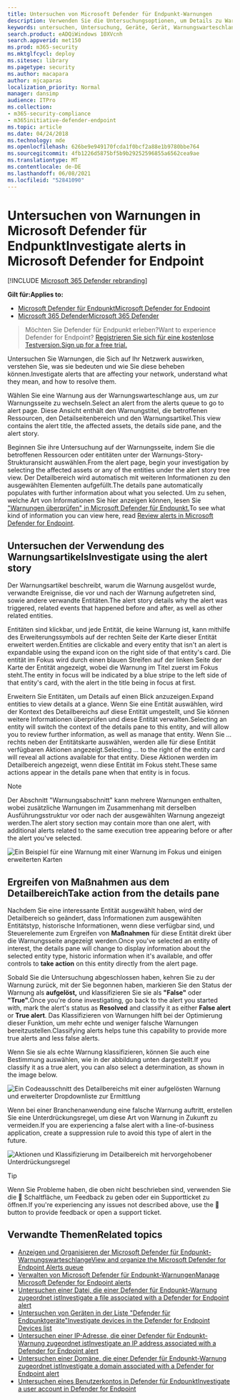```yaml
---
title: Untersuchen von Microsoft Defender für Endpunkt-Warnungen
description: Verwenden Sie die Untersuchungsoptionen, um Details zu Warnungen zu erhalten, die Sich auf Ihr Netzwerk auswirken, was sie bedeuten und wie Sie diese beheben können.
keywords: untersuchen, Untersuchung, Geräte, Gerät, Warnungswarteschlange, Dashboard, IP-Adresse, Datei, übermitteln, Übermittlungen, umfassende Analyse, Zeitachse, Suche, Domäne, URL, IP
search.product: eADQiWindows 10XVcnh
search.appverid: met150
ms.prod: m365-security
ms.mktglfcycl: deploy
ms.sitesec: library
ms.pagetype: security
ms.author: macapara
author: mjcaparas
localization_priority: Normal
manager: dansimp
audience: ITPro
ms.collection:
- m365-security-compliance
- m365initiative-defender-endpoint
ms.topic: article
ms.date: 04/24/2018
ms.technology: mde
ms.openlocfilehash: 626be9e949170fcda1f0bcf2a88e1b9780bbe764
ms.sourcegitcommit: 4fb1226d5875bf5b9b29252596855a6562cea9ae
ms.translationtype: MT
ms.contentlocale: de-DE
ms.lasthandoff: 06/08/2021
ms.locfileid: "52841090"
---
```

# <a name="investigate-alerts-in-microsoft-defender-for-endpoint"></a><span data-ttu-id="eaa01-104">Untersuchen von Warnungen in Microsoft Defender für Endpunkt</span><span class="sxs-lookup"><span data-stu-id="eaa01-104">Investigate alerts in Microsoft Defender for Endpoint</span></span>

[!INCLUDE [Microsoft 365 Defender rebranding](../../includes/microsoft-defender.md)]

<span data-ttu-id="eaa01-105">**Gilt für:**</span><span class="sxs-lookup"><span data-stu-id="eaa01-105">**Applies to:**</span></span>
- [<span data-ttu-id="eaa01-106">Microsoft Defender für Endpunkt</span><span class="sxs-lookup"><span data-stu-id="eaa01-106">Microsoft Defender for Endpoint</span></span>](https://go.microsoft.com/fwlink/p/?linkid=2154037)
- [<span data-ttu-id="eaa01-107">Microsoft 365 Defender</span><span class="sxs-lookup"><span data-stu-id="eaa01-107">Microsoft 365 Defender</span></span>](https://go.microsoft.com/fwlink/?linkid=2118804)

><span data-ttu-id="eaa01-108">Möchten Sie Defender für Endpunkt erleben?</span><span class="sxs-lookup"><span data-stu-id="eaa01-108">Want to experience Defender for Endpoint?</span></span> [<span data-ttu-id="eaa01-109">Registrieren Sie sich für eine kostenlose Testversion.</span><span class="sxs-lookup"><span data-stu-id="eaa01-109">Sign up for a free trial.</span></span>](https://www.microsoft.com/microsoft-365/windows/microsoft-defender-atp?ocid=docs-wdatp-investigatealerts-abovefoldlink) 

<span data-ttu-id="eaa01-110">Untersuchen Sie Warnungen, die Sich auf Ihr Netzwerk auswirken, verstehen Sie, was sie bedeuten und wie Sie diese beheben können.</span><span class="sxs-lookup"><span data-stu-id="eaa01-110">Investigate alerts that are affecting your network, understand what they mean, and how to resolve them.</span></span>

<span data-ttu-id="eaa01-111">Wählen Sie eine Warnung aus der Warnungswarteschlange aus, um zur Warnungsseite zu wechseln.</span><span class="sxs-lookup"><span data-stu-id="eaa01-111">Select an alert from the alerts queue to go to alert page.</span></span> <span data-ttu-id="eaa01-112">Diese Ansicht enthält den Warnungstitel, die betroffenen Ressourcen, den Detailseitenbereich und den Warnungsartikel.</span><span class="sxs-lookup"><span data-stu-id="eaa01-112">This view contains the alert title, the affected assets, the details side pane, and the alert story.</span></span>

<span data-ttu-id="eaa01-113">Beginnen Sie ihre Untersuchung auf der Warnungsseite, indem Sie die betroffenen Ressourcen oder entitäten unter der Warnungs-Story-Strukturansicht auswählen.</span><span class="sxs-lookup"><span data-stu-id="eaa01-113">From the alert page, begin your investigation by selecting the affected assets or any of the entities under the alert story tree view.</span></span> <span data-ttu-id="eaa01-114">Der Detailbereich wird automatisch mit weiteren Informationen zu den ausgewählten Elementen aufgefüllt.</span><span class="sxs-lookup"><span data-stu-id="eaa01-114">The details pane automatically populates with further information about what you selected.</span></span> <span data-ttu-id="eaa01-115">Um zu sehen, welche Art von Informationen Sie hier anzeigen können, lesen Sie ["Warnungen überprüfen" in Microsoft Defender für Endpunkt.](/microsoft-365/security/defender-endpoint/review-alerts)</span><span class="sxs-lookup"><span data-stu-id="eaa01-115">To see what kind of information you can view here, read [Review alerts in Microsoft Defender for Endpoint](/microsoft-365/security/defender-endpoint/review-alerts).</span></span>

## <a name="investigate-using-the-alert-story"></a><span data-ttu-id="eaa01-116">Untersuchen der Verwendung des Warnungsartikels</span><span class="sxs-lookup"><span data-stu-id="eaa01-116">Investigate using the alert story</span></span>

<span data-ttu-id="eaa01-117">Der Warnungsartikel beschreibt, warum die Warnung ausgelöst wurde, verwandte Ereignisse, die vor und nach der Warnung aufgetreten sind, sowie andere verwandte Entitäten.</span><span class="sxs-lookup"><span data-stu-id="eaa01-117">The alert story details why the alert was triggered, related events that happened before and after, as well as other related entities.</span></span>

<span data-ttu-id="eaa01-118">Entitäten sind klickbar, und jede Entität, die keine Warnung ist, kann mithilfe des Erweiterungssymbols auf der rechten Seite der Karte dieser Entität erweitert werden.</span><span class="sxs-lookup"><span data-stu-id="eaa01-118">Entities are clickable and every entity that isn't an alert is expandable using the expand icon on the right side of that entity's card.</span></span> <span data-ttu-id="eaa01-119">Die entität im Fokus wird durch einen blauen Streifen auf der linken Seite der Karte der Entität angezeigt, wobei die Warnung im Titel zuerst im Fokus steht.</span><span class="sxs-lookup"><span data-stu-id="eaa01-119">The entity in focus will be indicated by a blue stripe to the left side of that entity's card, with the alert in the title being in focus at first.</span></span>

<span data-ttu-id="eaa01-120">Erweitern Sie Entitäten, um Details auf einen Blick anzuzeigen.</span><span class="sxs-lookup"><span data-stu-id="eaa01-120">Expand entities to view details at a glance.</span></span> <span data-ttu-id="eaa01-121">Wenn Sie eine Entität auswählen, wird der Kontext des Detailbereichs auf diese Entität umgestellt, und Sie können weitere Informationen überprüfen und diese Entität verwalten.</span><span class="sxs-lookup"><span data-stu-id="eaa01-121">Selecting an entity will switch the context of the details pane to this entity, and will allow you to review further information, as well as manage that entity.</span></span> <span data-ttu-id="eaa01-122">Wenn Sie *...* rechts neben der Entitätskarte auswählen, werden alle für diese Entität verfügbaren Aktionen angezeigt.</span><span class="sxs-lookup"><span data-stu-id="eaa01-122">Selecting *...* to the right of the entity card will reveal all actions available for that entity.</span></span> <span data-ttu-id="eaa01-123">Diese Aktionen werden im Detailbereich angezeigt, wenn diese Entität im Fokus steht.</span><span class="sxs-lookup"><span data-stu-id="eaa01-123">These same actions appear in the details pane when that entity is in focus.</span></span>

> [!NOTE]
> <span data-ttu-id="eaa01-124">Der Abschnitt "Warnungsabschnitt" kann mehrere Warnungen enthalten, wobei zusätzliche Warnungen im Zusammenhang mit derselben Ausführungsstruktur vor oder nach der ausgewählten Warnung angezeigt werden.</span><span class="sxs-lookup"><span data-stu-id="eaa01-124">The alert story section may contain more than one alert, with additional alerts related to the same execution tree appearing before or after the alert you've selected.</span></span>

![Ein Beispiel für eine Warnung mit einer Warnung im Fokus und einigen erweiterten Karten](images/alert-story-tree.png)

## <a name="take-action-from-the-details-pane"></a><span data-ttu-id="eaa01-126">Ergreifen von Maßnahmen aus dem Detailbereich</span><span class="sxs-lookup"><span data-stu-id="eaa01-126">Take action from the details pane</span></span>

<span data-ttu-id="eaa01-127">Nachdem Sie eine interessante Entität ausgewählt haben, wird der Detailbereich so geändert, dass Informationen zum ausgewählten Entitätstyp, historische Informationen, wenn diese verfügbar sind, und Steuerelemente zum Ergreifen von **Maßnahmen** für diese Entität direkt über die Warnungsseite angezeigt werden.</span><span class="sxs-lookup"><span data-stu-id="eaa01-127">Once you've selected an entity of interest, the details pane will change to display information about the selected entity type, historic information when it's available, and offer controls to **take action** on this entity directly from the alert page.</span></span>

<span data-ttu-id="eaa01-128">Sobald Sie die Untersuchung abgeschlossen haben, kehren Sie zu der Warnung zurück, mit der Sie begonnen haben, markieren Sie den Status der Warnung als **aufgelöst,** und klassifizieren Sie sie als **"False"** oder **"True".**</span><span class="sxs-lookup"><span data-stu-id="eaa01-128">Once you're done investigating, go back to the alert you started with, mark the alert's status as **Resolved** and classify it as either **False alert** or **True alert**.</span></span> <span data-ttu-id="eaa01-129">Das Klassifizieren von Warnungen hilft bei der Optimierung dieser Funktion, um mehr echte und weniger falsche Warnungen bereitzustellen.</span><span class="sxs-lookup"><span data-stu-id="eaa01-129">Classifying alerts helps tune this capability to provide more true alerts and less false alerts.</span></span>

<span data-ttu-id="eaa01-130">Wenn Sie sie als echte Warnung klassifizieren, können Sie auch eine Bestimmung auswählen, wie in der abbildung unten dargestellt.</span><span class="sxs-lookup"><span data-stu-id="eaa01-130">If you classify it as a true alert, you can also select a determination, as shown in the image below.</span></span>

![Ein Codeausschnitt des Detailbereichs mit einer aufgelösten Warnung und erweiterter Dropdownliste zur Ermittlung](images/alert-details-resolved-true.png)

<span data-ttu-id="eaa01-132">Wenn bei einer Branchenanwendung eine falsche Warnung auftritt, erstellen Sie eine Unterdrückungsregel, um diese Art von Warnung in Zukunft zu vermeiden.</span><span class="sxs-lookup"><span data-stu-id="eaa01-132">If you are experiencing a false alert with a line-of-business application, create a suppression rule to avoid this type of alert in the future.</span></span>

![Aktionen und Klassifizierung im Detailbereich mit hervorgehobener Unterdrückungsregel](images/alert-false-suppression-rule.png)

> [!TIP]
> <span data-ttu-id="eaa01-134">Wenn Sie Probleme haben, die oben nicht beschrieben sind, verwenden Sie die 🙂 Schaltfläche, um Feedback zu geben oder ein Supportticket zu öffnen.</span><span class="sxs-lookup"><span data-stu-id="eaa01-134">If you're experiencing any issues not described above, use the 🙂 button to provide feedback or open a support ticket.</span></span>


## <a name="related-topics"></a><span data-ttu-id="eaa01-135">Verwandte Themen</span><span class="sxs-lookup"><span data-stu-id="eaa01-135">Related topics</span></span>
- [<span data-ttu-id="eaa01-136">Anzeigen und Organisieren der Microsoft Defender für Endpunkt-Warnungswarteschlange</span><span class="sxs-lookup"><span data-stu-id="eaa01-136">View and organize the Microsoft Defender for Endpoint Alerts queue</span></span>](alerts-queue.md)
- [<span data-ttu-id="eaa01-137">Verwalten von Microsoft Defender für Endpunkt-Warnungen</span><span class="sxs-lookup"><span data-stu-id="eaa01-137">Manage Microsoft Defender for Endpoint alerts</span></span>](manage-alerts.md)
- [<span data-ttu-id="eaa01-138">Untersuchen einer Datei, die einer Defender für Endpunkt-Warnung zugeordnet ist</span><span class="sxs-lookup"><span data-stu-id="eaa01-138">Investigate a file associated with a Defender for Endpoint alert</span></span>](investigate-files.md)
- [<span data-ttu-id="eaa01-139">Untersuchen von Geräten in der Liste "Defender für Endpunktgeräte"</span><span class="sxs-lookup"><span data-stu-id="eaa01-139">Investigate devices in the Defender for Endpoint Devices list</span></span>](investigate-machines.md)
- [<span data-ttu-id="eaa01-140">Untersuchen einer IP-Adresse, die einer Defender für Endpunkt-Warnung zugeordnet ist</span><span class="sxs-lookup"><span data-stu-id="eaa01-140">Investigate an IP address associated with a Defender for Endpoint alert</span></span>](investigate-ip.md)
- [<span data-ttu-id="eaa01-141">Untersuchen einer Domäne, die einer Defender für Endpunkt-Warnung zugeordnet ist</span><span class="sxs-lookup"><span data-stu-id="eaa01-141">Investigate a domain associated with a Defender for Endpoint alert</span></span>](investigate-domain.md)
- [<span data-ttu-id="eaa01-142">Untersuchen eines Benutzerkontos in Defender für Endpunkt</span><span class="sxs-lookup"><span data-stu-id="eaa01-142">Investigate a user account in Defender for Endpoint</span></span>](investigate-user.md)



